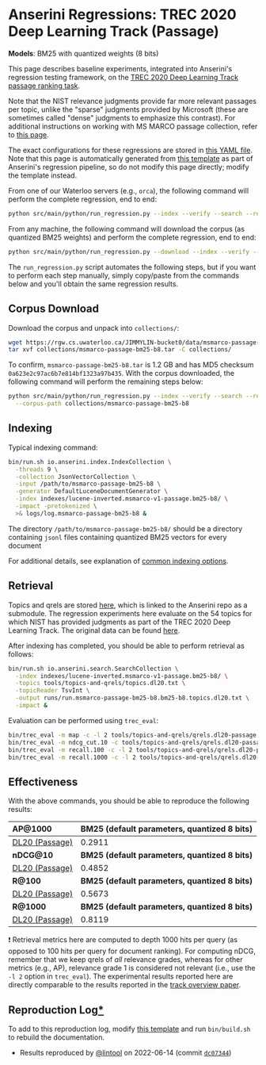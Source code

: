 # Anserini Regressions: TREC 2020 Deep Learning Track (Passage)

**Models**: BM25 with quantized weights (8 bits)

This page describes baseline experiments, integrated into Anserini's regression testing framework, on the [TREC 2020 Deep Learning Track passage ranking task](https://trec.nist.gov/data/deep2020.html).

Note that the NIST relevance judgments provide far more relevant passages per topic, unlike the "sparse" judgments provided by Microsoft (these are sometimes called "dense" judgments to emphasize this contrast).
For additional instructions on working with MS MARCO passage collection, refer to [this page](../../docs/experiments-msmarco-passage.md).

The exact configurations for these regressions are stored in [this YAML file](../../src/main/resources/regression/dl20-passage.bm25-b8.yaml).
Note that this page is automatically generated from [this template](../../src/main/resources/docgen/templates/dl20-passage.bm25-b8.template) as part of Anserini's regression pipeline, so do not modify this page directly; modify the template instead.

From one of our Waterloo servers (e.g., `orca`), the following command will perform the complete regression, end to end:

```bash
python src/main/python/run_regression.py --index --verify --search --regression dl20-passage.bm25-b8
```

From any machine, the following command will download the corpus (as quantized BM25 weights) and perform the complete regression, end to end:

```bash
python src/main/python/run_regression.py --download --index --verify --search --regression dl20-passage.bm25-b8
```

The `run_regression.py` script automates the following steps, but if you want to perform each step manually, simply copy/paste from the commands below and you'll obtain the same regression results.

## Corpus Download

Download the corpus and unpack into `collections/`:

```bash
wget https://rgw.cs.uwaterloo.ca/JIMMYLIN-bucket0/data/msmarco-passage-bm25-b8.tar -P collections/
tar xvf collections/msmarco-passage-bm25-b8.tar -C collections/
```

To confirm, `msmarco-passage-bm25-b8.tar` is 1.2 GB and has MD5 checksum `0a623e2c97ac6b7e814bf1323a97b435`.
With the corpus downloaded, the following command will perform the remaining steps below:

```bash
python src/main/python/run_regression.py --index --verify --search --regression dl20-passage.bm25-b8 \
  --corpus-path collections/msmarco-passage-bm25-b8
```

## Indexing

Typical indexing command:

```bash
bin/run.sh io.anserini.index.IndexCollection \
  -threads 9 \
  -collection JsonVectorCollection \
  -input /path/to/msmarco-passage-bm25-b8 \
  -generator DefaultLuceneDocumentGenerator \
  -index indexes/lucene-inverted.msmarco-v1-passage.bm25-b8/ \
  -impact -pretokenized \
  >& logs/log.msmarco-passage-bm25-b8 &
```

The directory `/path/to/msmarco-passage-bm25-b8/` should be a directory containing `jsonl` files containing quantized BM25 vectors for every document

For additional details, see explanation of [common indexing options](../../docs/common-indexing-options.md).

## Retrieval

Topics and qrels are stored [here](https://github.com/castorini/anserini-tools/tree/master/topics-and-qrels), which is linked to the Anserini repo as a submodule.
The regression experiments here evaluate on the 54 topics for which NIST has provided judgments as part of the TREC 2020 Deep Learning Track.
The original data can be found [here](https://trec.nist.gov/data/deep2020.html).

After indexing has completed, you should be able to perform retrieval as follows:

```bash
bin/run.sh io.anserini.search.SearchCollection \
  -index indexes/lucene-inverted.msmarco-v1-passage.bm25-b8/ \
  -topics tools/topics-and-qrels/topics.dl20.txt \
  -topicReader TsvInt \
  -output runs/run.msmarco-passage-bm25-b8.bm25-b8.topics.dl20.txt \
  -impact &
```

Evaluation can be performed using `trec_eval`:

```bash
bin/trec_eval -m map -c -l 2 tools/topics-and-qrels/qrels.dl20-passage.txt runs/run.msmarco-passage-bm25-b8.bm25-b8.topics.dl20.txt
bin/trec_eval -m ndcg_cut.10 -c tools/topics-and-qrels/qrels.dl20-passage.txt runs/run.msmarco-passage-bm25-b8.bm25-b8.topics.dl20.txt
bin/trec_eval -m recall.100 -c -l 2 tools/topics-and-qrels/qrels.dl20-passage.txt runs/run.msmarco-passage-bm25-b8.bm25-b8.topics.dl20.txt
bin/trec_eval -m recall.1000 -c -l 2 tools/topics-and-qrels/qrels.dl20-passage.txt runs/run.msmarco-passage-bm25-b8.bm25-b8.topics.dl20.txt
```

## Effectiveness

With the above commands, you should be able to reproduce the following results:

| **AP@1000**                                                                                                  | **BM25 (default parameters, quantized 8 bits)**|
|:-------------------------------------------------------------------------------------------------------------|-----------|
| [DL20 (Passage)](https://trec.nist.gov/data/deep2020.html)                                                   | 0.2911    |
| **nDCG@10**                                                                                                  | **BM25 (default parameters, quantized 8 bits)**|
| [DL20 (Passage)](https://trec.nist.gov/data/deep2020.html)                                                   | 0.4852    |
| **R@100**                                                                                                    | **BM25 (default parameters, quantized 8 bits)**|
| [DL20 (Passage)](https://trec.nist.gov/data/deep2020.html)                                                   | 0.5673    |
| **R@1000**                                                                                                   | **BM25 (default parameters, quantized 8 bits)**|
| [DL20 (Passage)](https://trec.nist.gov/data/deep2020.html)                                                   | 0.8119    |

❗ Retrieval metrics here are computed to depth 1000 hits per query (as opposed to 100 hits per query for document ranking).
For computing nDCG, remember that we keep qrels of _all_ relevance grades, whereas for other metrics (e.g., AP), relevance grade 1 is considered not relevant (i.e., use the `-l 2` option in `trec_eval`).
The experimental results reported here are directly comparable to the results reported in the [track overview paper](https://arxiv.org/abs/2102.07662).

## Reproduction Log[*](../../docs/reproducibility.md)

To add to this reproduction log, modify [this template](../../src/main/resources/docgen/templates/dl20-passage.bm25-b8.template) and run `bin/build.sh` to rebuild the documentation.

+ Results reproduced by [@lintool](https://github.com/lintool) on 2022-06-14 (commit [`dc07344`](https://github.com/castorini/anserini/commit/dc073447c8a0c07b53d979c49bf1e2e018200508))
